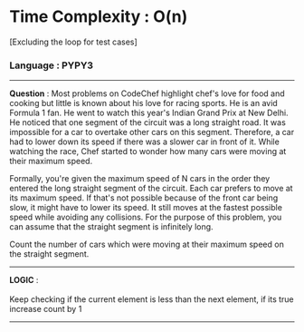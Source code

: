 # Time Complexity : O(n)
[Excluding the loop for test cases]
### Language : PYPY3
---
**Question** : Most problems on CodeChef highlight chef's love for food and cooking but little is known about his love for racing sports. He is an avid Formula 1 fan. He went to watch this year's Indian Grand Prix at New Delhi. He noticed that one segment of the circuit was a long straight road. It was impossible for a car to overtake other cars on this segment. Therefore, a car had to lower down its speed if there was a slower car in front of it. While watching the race, Chef started to wonder how many cars were moving at their maximum speed.

Formally, you're given the maximum speed of N cars in the order they entered the long straight segment of the circuit. Each car prefers to move at its maximum speed. If that's not possible because of the front car being slow, it might have to lower its speed. It still moves at the fastest possible speed while avoiding any collisions. For the purpose of this problem, you can assume that the straight segment is infinitely long.

Count the number of cars which were moving at their maximum speed on the straight segment.

---
**LOGIC** : <br /><br/>
Keep checking if the current element is less than the next element, if its true increase count by 1

---
